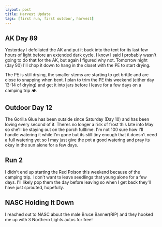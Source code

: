 ```yaml
---
layout: post
title: Harvest Update
tags: [first run, first outdoor, harvest]
---
```


## AK Day 89

Yesterday I defoliated the AK and put it back into the tent for its last few hours of light before an extended dark cycle. I know I said I probably wasn't going to do that for the AK, but again I figured why not. Tomorrow night (day 90) I'll chop it down to hang in the closet with the PE to start drying.

The PE is still drying, the smaller stems are starting to get brittle and are close to snapping when bent. I plan to trim the PE this weekend (either day 13-14 of drying) and get it into jars before I leave for a few days on a camping trip 🏕️.

## Outdoor Day 12

The Gorilla Glue has been outside since Saturday (Day 10) and has been loving every second of it. Theres no longer a risk of frost this late into May so she'll be staying out on the porch fulltime. I'm not 100 sure how I'll handle watering it while I'm gone but its still tiny enough that it doesn't need a full watering yet so I may just give the pot a good watering and pray its okay in the sun alone for a few days. 

## Run 2

I didn't end up starting the Red Poison this weekend because of the camping trip. I don't want to leave seedlings that young alone for a few days. I'll likely pop them the day before leaving so when I get back they'll have just sprouted, hopefully.

## NASC Holding It Down

I reached out to NASC about the male Bruce Banner(RIP) and they hooked me up with 3 Northern Lights autos for free!